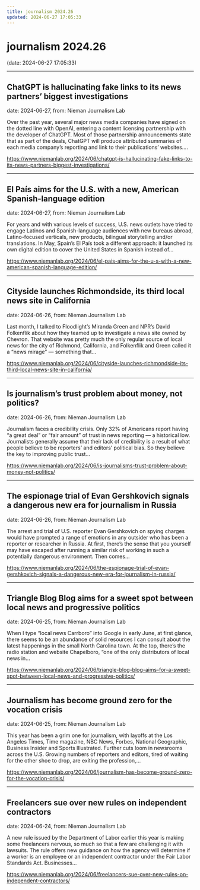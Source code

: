 ```yaml
---
title: journalism 2024.26
updated: 2024-06-27 17:05:33
---
```


# journalism 2024.26

(date: 2024-06-27 17:05:33)

---

## ChatGPT is hallucinating fake links to its news partners’ biggest investigations

date: 2024-06-27, from: Nieman Journalism Lab

Over the past year, several major news media companies have signed on the dotted line with OpenAI, entering a content licensing partnership with the developer of ChatGPT. Most of those partnership announcements state that as part of the deals, ChatGPT will produce attributed summaries of each media company’s reporting and link to their publications&#8217; websites.... 

<https://www.niemanlab.org/2024/06/chatgpt-is-hallucinating-fake-links-to-its-news-partners-biggest-investigations/>

---

## El País aims for the U.S. with a new, American Spanish-language edition

date: 2024-06-27, from: Nieman Journalism Lab

For years and with various levels of success, U.S. news outlets have tried to engage Latinos and Spanish-language audiences with new bureaus abroad, Latino-focused verticals, new products, bilingual storytelling and/or translations. In May, Spain&#8217;s El País took a different approach: it launched its own digital edition to cover the United States in Spanish instead of... 

<https://www.niemanlab.org/2024/06/el-pais-aims-for-the-u-s-with-a-new-american-spanish-language-edition/>

---

## Cityside launches Richmondside, its third local news site in California

date: 2024-06-26, from: Nieman Journalism Lab

Last month, I talked to Floodlight&#8217;s Miranda Green and NPR&#8217;s David Folkenflik about how they teamed up to investigate a news site owned by Chevron. That website was pretty much the only regular source of local news for the city of Richmond, California, and Folkenflik and Green called it a &#8220;news mirage&#8221; — something that... 

<https://www.niemanlab.org/2024/06/cityside-launches-richmondside-its-third-local-news-site-in-california/>

---

## Is journalism’s trust problem about money, not politics?

date: 2024-06-26, from: Nieman Journalism Lab

Journalism faces a credibility crisis. Only 32% of Americans report having “a great deal” or “fair amount” of trust in news reporting — a historical low. Journalists generally assume that their lack of credibility is a result of what people believe to be reporters’ and editors’ political bias. So they believe the key to improving public trust... 

<https://www.niemanlab.org/2024/06/is-journalisms-trust-problem-about-money-not-politics/>

---

## The espionage trial of Evan Gershkovich signals a dangerous new era for journalism in Russia

date: 2024-06-26, from: Nieman Journalism Lab

The arrest and trial of U.S. reporter Evan Gershkovich on spying charges would have prompted a range of emotions in any outsider who has been a reporter or researcher in Russia. At first, there’s the sense that you yourself may have escaped after running a similar risk of working in such a potentially dangerous environment. Then comes... 

<https://www.niemanlab.org/2024/06/the-espionage-trial-of-evan-gershkovich-signals-a-dangerous-new-era-for-journalism-in-russia/>

---

## Triangle Blog Blog aims for a sweet spot between local news and progressive politics

date: 2024-06-25, from: Nieman Journalism Lab

When I type “local news Carrboro” into Google in early June, at first glance, there seems to be an abundance of solid resources I can consult about the latest happenings in the small North Carolina town. At the top, there’s the radio station and website Chapelboro, “one of the only distributors of local news in... 

<https://www.niemanlab.org/2024/06/triangle-blog-blog-aims-for-a-sweet-spot-between-local-news-and-progressive-politics/>

---

## Journalism has become ground zero for the vocation crisis

date: 2024-06-25, from: Nieman Journalism Lab

This year has been a grim one for journalism, with layoffs at the Los Angeles Times, Time magazine, NBC News, Forbes, National Geographic, Business Insider and Sports Illustrated. Further cuts loom in newsrooms across the U.S. Growing numbers of reporters and editors, tired of waiting for the other shoe to drop, are exiting the profession,... 

<https://www.niemanlab.org/2024/06/journalism-has-become-ground-zero-for-the-vocation-crisis/>

---

## Freelancers sue over new rules on independent contractors

date: 2024-06-24, from: Nieman Journalism Lab

A new rule issued by the Department of Labor earlier this year is making some freelancers nervous, so much so that a few are challenging it with lawsuits. The rule offers new guidance on how the agency will determine if a worker is an employee or an independent contractor under the Fair Labor Standards Act. Businesses... 

<https://www.niemanlab.org/2024/06/freelancers-sue-over-new-rules-on-independent-contractors/>


